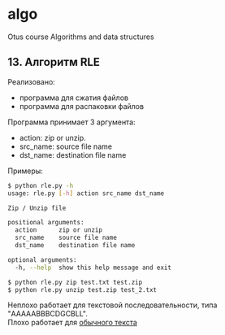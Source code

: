 # algo

Otus course Algorithms and data structures

## 13. Алгоритм RLE

Реализовано:

- программа для сжатия файлов
- программа для распаковки файлов

Программа принимает 3 аргумента:

- action:      zip or unzip.  
- src_name:    source file name
- dst_name:    destination file name

Примеры:

```bash
$ python rle.py -h                   
usage: rle.py [-h] action src_name dst_name

Zip / Unzip file

positional arguments:
  action      zip or unzip
  src_name    source file name
  dst_name    destination file name

optional arguments:
  -h, --help  show this help message and exit

$ python rle.py zip test.txt test.zip
$ python rle.py unzip test.zip test_2.txt
```

Неплохо работает для текстовой последовательности, типа "AAAAABBBCDGCBLL".  
Плохо работает для [обычного текста](https://ocw.mit.edu/ans7870/6/6.006/s08/lecturenotes/files/t8.shakespeare.txt)
